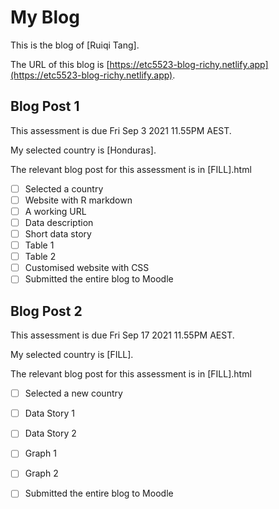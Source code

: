 # My Blog


This is the blog of [Ruiqi Tang].

The URL of this blog is [https://etc5523-blog-richy.netlify.app](https://etc5523-blog-richy.netlify.app).

## Blog Post 1

This assessment is due Fri Sep 3 2021 11.55PM AEST.

My selected country is [Honduras].

The relevant blog post for this assessment is in [FILL].html

- [ ] Selected a country
- [ ] Website with R markdown 
- [ ] A working URL
- [ ] Data description
- [ ] Short data story
- [ ] Table 1
- [ ] Table 2
- [ ] Customised website with CSS
- [ ] Submitted the entire blog to Moodle

## Blog Post 2

This assessment is due Fri Sep 17 2021 11.55PM AEST.

My selected country is [FILL].

The relevant blog post for this assessment is in [FILL].html

- [ ] Selected a new country
- [ ] Data Story 1
- [ ] Data Story 2
- [ ] Graph 1
- [ ] Graph 2
- [ ] Submitted the entire blog to Moodle

